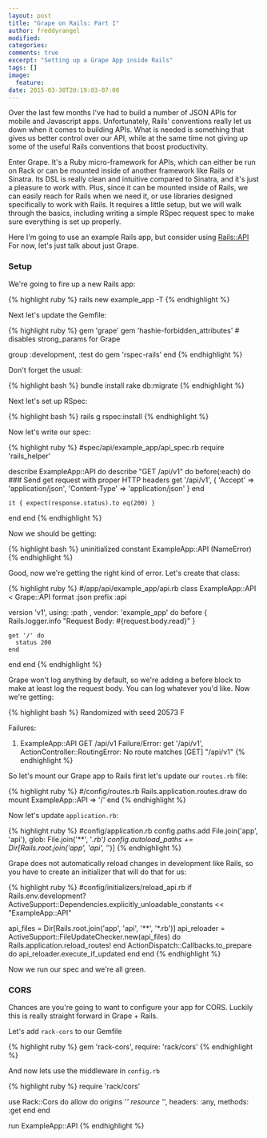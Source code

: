 ```yaml
---
layout: post
title: "Grape on Rails: Part I"
author: freddyrangel
modified:
categories:
comments: true
excerpt: "Setting up a Grape App inside Rails"
tags: []
image:
  feature:
date: 2015-03-30T20:19:03-07:00
---
```

<p>
  Over the last few months I've had to build a number of JSON APIs for mobile
  and Javascript apps. Unfortunately, Rails' conventions really let us down
  when it comes to building APIs. What is needed is something that gives us
  better control over our API, while at the same time not giving up some of the
  useful Rails conventions that boost productivity.
</p>

<p>
  Enter Grape. It's a Ruby micro-framework for APIs, which can either be
  run on Rack or can be mounted inside of another framework like Rails or Sinatra.
  Its DSL is really clean and intuitive compared to Sinatra, and it's just a
  pleasure to work with. Plus, since it can be mounted inside of Rails, we can
  easily reach for Rails when we need it, or use libraries designed specifically
  to work with Rails. It requires a little setup, but we will walk through the
  basics, including writing a simple RSpec request spec to make sure everything
  is set up properly.
</p>

<p>
  Here I'm going to use an example Rails app, but consider using
  <a href="https://github.com/rails-api/rails-api">Rails::API</a>
  For now, let's just talk about just Grape.
</p>

### Setup

<p>
  We're going to fire up a new Rails app:
</p>

{% highlight ruby %}
  rails new example_app -T
{% endhighlight %}

<p>
  Next let's update the Gemfile:
</p>

{% highlight ruby %}
gem 'grape'
gem 'hashie-forbidden_attributes' # disables strong_params for Grape

group :development, :test do
  gem 'rspec-rails'
end
{% endhighlight %}

<p>
  Don't forget the usual:
</p>

{% highlight bash %}
bundle install
rake db:migrate
{% endhighlight %}

<p>
  Next let's set up RSpec:
</p>

{% highlight bash %}
rails g rspec:install
{% endhighlight %}

<p>
  Now let's write our spec:
</p>

{% highlight ruby %}
#spec/api/example_app/api_spec.rb
require 'rails_helper'

describe ExampleApp::API do
  describe "GET /api/v1" do
    before(:each) do
      ### Send get request with proper HTTP headers
      get '/api/v1',
        { 'Accept' => 'application/json', 'Content-Type' => 'application/json' }
    end

    it { expect(response.status).to eq(200) }
  end
end
{% endhighlight %}
<p>
  Now we should be getting:
</p>

{% highlight bash %}
uninitialized constant ExampleApp::API (NameError)
{% endhighlight %}
<p>
  Good, now we're getting the right kind of error. Let's create that class:
</p>

{% highlight ruby %}
#/app/api/example_app/api.rb
class ExampleApp::API < Grape::API
  format :json
  prefix :api

  version 'v1', using: :path , vendor: 'example_app' do
    before { Rails.logger.info "Request Body: #{request.body.read}" }

    get '/' do
      status 200
    end
  end
end
{% endhighlight %}
<p>
  Grape won't log anything by default, so we're adding a before block to make at
  least log the request body. You can log whatever you'd like. Now we're getting:
</p>

{% highlight bash %}
Randomized with seed 20573
F

Failures:

  1) ExampleApp::API GET /api/v1
    Failure/Error: get '/api/v1',
    ActionController::RoutingError:
      No route matches [GET] "/api/v1"
{% endhighlight %}
<p>
  So let's mount our Grape app to Rails first let's update our <code>routes.rb</code>
file:
</p>

{% highlight ruby %}
#/config/routes.rb
Rails.application.routes.draw do
  mount ExampleApp::API => '/'
end
{% endhighlight %}
<p>
  Now let's update <code>application.rb</code>:
</p>

{% highlight ruby %}
#config/application.rb
config.paths.add File.join('app', 'api'), glob: File.join('**', '*.rb')
config.autoload_paths += Dir[Rails.root.join('app', 'api', '*')]
{% endhighlight %}
<p>
  Grape does not automatically reload changes in development like Rails, so you
  have to create an initializer that will do that for us:
</p>

{% highlight ruby %}
#config/initializers/reload_api.rb
if Rails.env.development?
  ActiveSupport::Dependencies.explicitly_unloadable_constants << "ExampleApp::API"

  api_files = Dir[Rails.root.join('app', 'api', '**', '*.rb')]
  api_reloader = ActiveSupport::FileUpdateChecker.new(api_files) do
    Rails.application.reload_routes!
  end
  ActionDispatch::Callbacks.to_prepare do
    api_reloader.execute_if_updated
  end
end
{% endhighlight %}
<p>
  Now we run our spec and we're all green.
</p>

### CORS
<p>
  Chances are you're going to want to configure your app for CORS. Luckily this is
  really straight forward in Grape + Rails.
</p>

<p>
  Let's add <code>rack-cors</code> to our Gemfile
</p>

{% highlight ruby %}
gem 'rack-cors', require: 'rack/cors'
{% endhighlight %}

<p>
  And now lets use the middleware in <code>config.rb</code>
</p>

{% highlight ruby %}
require 'rack/cors'

use Rack::Cors do
  allow do
    origins '*'
    resource '*', headers: :any, methods: :get
  end
end

run ExampleApp::API
{% endhighlight %}
